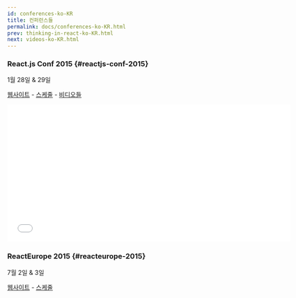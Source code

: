 ```yaml
---
id: conferences-ko-KR
title: 컨퍼런스들
permalink: docs/conferences-ko-KR.html
prev: thinking-in-react-ko-KR.html
next: videos-ko-KR.html
---
```


### React.js Conf 2015 {#reactjs-conf-2015}
1월 28일 & 29일

[웹사이트](http://conf.reactjs.com/) - [스케줄](http://conf.reactjs.com/schedule.html) - [비디오들](https://www.youtube-nocookie.com/playlist?list=PLb0IAmt7-GS1cbw4qonlQztYV1TAW0sCr)

<iframe width="650" height="315" src="//www.youtube-nocookie.com/embed/KVZ-P-ZI6W4?list=PLb0IAmt7-GS1cbw4qonlQztYV1TAW0sCr" frameborder="0" allowfullscreen></iframe>

### ReactEurope 2015 {#reacteurope-2015}
7월 2일 & 3일

[웹사이트](http://www.react-europe.org/) - [스케줄](http://www.react-europe.org/#schedule)
